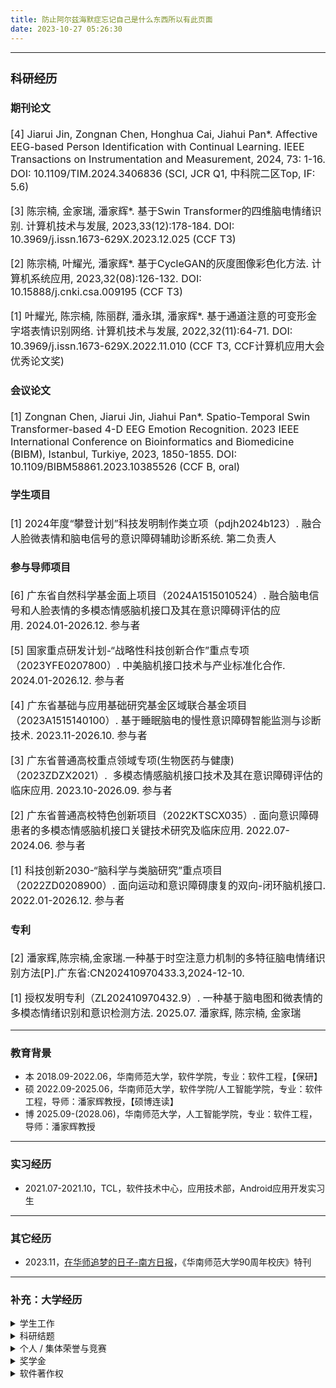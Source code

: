 ```yaml
---
title: 防止阿尔兹海默症忘记自己是什么东西所以有此页面
date: 2023-10-27 05:26:30
---
```


<!-- <img alt="个人照片" src="/images/photo.webp" style="width:32%; border-radius:100%; overflow:hidden;">

陈宗楠，在读硕士研究生 -->

***

<font size=3>

### 科研经历

#### 期刊论文

[4] Jiarui Jin, Zongnan Chen, Honghua Cai, Jiahui Pan*. Affective EEG-based Person Identification with Continual Learning.  IEEE Transactions on Instrumentation and Measurement, 2024, 73: 1-16. DOI: 10.1109/TIM.2024.3406836 (SCI, JCR Q1, 中科院二区Top, IF: 5.6)

[3] 陈宗楠, 金家瑞, 潘家辉*. 基于Swin Transformer的四维脑电情绪识别. 计算机技术与发展, 2023,33(12):178-184. DOI: 10.3969/j.issn.1673-629X.2023.12.025 (CCF T3)

[2] 陈宗楠, 叶耀光, 潘家辉*. 基于CycleGAN的灰度图像彩色化方法. 计算机系统应用, 2023,32(08):126-132. DOI: 10.15888/j.cnki.csa.009195 (CCF T3)

[1] 叶耀光, 陈宗楠, 陈丽群, 潘永琪, 潘家辉*. 基于通道注意的可变形金字塔表情识别网络. 计算机技术与发展, 2022,32(11):64-71. DOI: 10.3969/j.issn.1673-629X.2022.11.010 (CCF T3, CCF计算机应用大会优秀论文奖)

#### 会议论文

[1] Zongnan Chen, Jiarui Jin, Jiahui Pan*. Spatio-Temporal Swin Transformer-based 4-D EEG Emotion Recognition. 2023 IEEE International Conference on Bioinformatics and Biomedicine (BIBM), Istanbul, Turkiye, 2023, 1850-1855. DOI: 10.1109/BIBM58861.2023.10385526 (CCF B, oral)

#### 学生项目

[1] 2024年度“攀登计划”科技发明制作类立项（pdjh2024b123）. 融合人脸微表情和脑电信号的意识障碍辅助诊断系统. 第二负责人

#### 参与导师项目

[6] 广东省自然科学基金面上项目（2024A1515010524）. 融合脑电信号和人脸表情的多模态情感脑机接口及其在意识障碍评估的应用. 2024.01-2026.12. 参与者

[5] 国家重点研发计划-“战略性科技创新合作”重点专项（2023YFE0207800）. 中美脑机接口技术与产业标准化合作. 2024.01-2026.12. 参与者

[4] 广东省基础与应用基础研究基金区域联合基金项目（2023A1515140100）. 基于睡眠脑电的慢性意识障碍智能监测与诊断技术. 2023.11-2026.10. 参与者

[3] 广东省普通高校重点领域专项(生物医药与健康)（2023ZDZX2021）.  多模态情感脑机接口技术及其在意识障碍评估的临床应用. 2023.10-2026.09. 参与者

[2] 广东省普通高校特色创新项目（2022KTSCX035）. 面向意识障碍患者的多模态情感脑机接口关键技术研究及临床应用. 2022.07-2024.06. 参与者

[1] 科技创新2030-“脑科学与类脑研究”重点项目（2022ZD0208900）. 面向运动和意识障碍康复的双向-闭环脑机接口. 2022.01-2026.12. 参与者

#### 专利

[2] 潘家辉,陈宗楠,金家瑞.一种基于时空注意力机制的多特征脑电情绪识别方法[P].广东省:CN202410970433.3,2024-12-10.

[1] 授权发明专利（ZL202410970432.9）. 一种基于脑电图和微表情的多模态情绪识别和意识检测方法. 2025.07. 潘家辉, 陈宗楠, 金家瑞

</font>

***

### 教育背景

- 本 2018.09-2022.06，华南师范大学，软件学院，专业：软件工程，【保研】
- 硕 2022.09-2025.06，华南师范大学，软件学院/人工智能学院，专业：软件工程，导师：潘家辉教授，【硕博连读】
- 博 2025.09-(2028.06)，华南师范大学，人工智能学院，专业：软件工程，导师：潘家辉教授

***

### 实习经历

- 2021.07-2021.10，TCL，软件技术中心，应用技术部，Android应用开发实习生

***

### 其它经历

- 2023.11，[在华师追梦的日子-南方日报](https://epaper.southcn.com/nfdaily/html/202311/05/content_10079865.html)，《华南师范大学90周年校庆》特刊

***

### 补充：大学经历

<details>
<summary>学生工作</summary>

- 2022.09-2025.06，华南师范大学，软件学院/人工智能学院，软件工程，研2201班，生活委员
- 2022.09-2024.06，华南师范大学，软件学院，研究生学生会，宣传部工作人员 / 主席团成员
- 2018.09-2022.06，华南师范大学，软件学院，软件工程，1802班，班长兼任团支书
- 2018.09-2020.06，华南师范大学，勤工助学管理中心，宣传部，干事 / 副部长

</details>

<details>
<summary>科研结题</summary>

- 2023.11，研究生科研项目结题《融合情感脑电和人脸微表情的意识障碍辅助诊断系统》
- 2022.04，本科校级优秀毕业论文《基于深度学习的灰度图像彩色化方法研究》
- 2021.06，省级大创课题结题《基于生成对抗网络的服装图像风格迁移》
- 2021.06，校级团委课题结题《基于行为序列的在线学习持续参与度可视化分析》
- 2020.06，校级团委课题结题《融媒体时代中学生媒介素养现状探析》
- 2020.06，院级团委课题结题《基于SLAM技术的AR校园实景导航APP》

</details>

<details>
<summary>个人 / 集体荣誉与竞赛</summary>

- 2024.03，第十届“挑战杯”华南师范大学学生创业计划竞赛，银奖，《微睿医疗——让意识障碍诊断更客观》
- 2021.09，粤港澳大湾区IT应用系统开发大赛，三等奖，《基于风格迁移的服装图像设计系统》
- 2021.08，中国高校计算机大赛2021网络技术挑战赛，华南赛区三等奖，微信小程序《小奖柜》
- 2021.08，中国高校计算机大赛2021网络技术挑战赛，华南赛区三等奖，微信小游戏《画说冬奥》
- 2021.07，第14届中国大学生计算机设计大赛交互媒体设计专业组，二等奖，微信小游戏《画说冬奥》
- 2021.07，第四届中青杯全国大学生数学建模竞赛，本科生组三等奖
- 2021.07，第一届长三角高校数学建模竞赛，本科生组二等奖
- 2021.07，第十八届五一数学建模竞赛，一等奖
- 2021.07，第十三届“中国电机工程学会杯”全国大学生电工数学建模竞赛，二等奖
- 2021.06，第十二届中国大学生服务外包创新创业大赛中部区域赛A类，三等奖
- 2021.06，第十一届MathorCup高校数学建模挑战赛，本科组三等奖
- 2021.05，华南师范大学第二十届大学生数学建模竞赛，三等奖
- 2021.05，2021年全国大学生数据统计与分析竞赛，本科生组三等奖
- 2021.05，2021微信小程序应用开发赛，华南赛区二等奖，微信小程序《当日吃啥》
- 2021.04，2021美国大学生数学建模竞赛MCM，Meritorious Winner
- 2021.04，2021美国大学生数学建模竞赛MCM，Honorable Mention
- 2021.03，软件学院第二届微信小程序应用开发赛，二等奖，微信小程序《小奖柜》
- 2021.03，2020年MathorCup高校数学建模挑战赛——大数据竞赛，本科组三等奖
- 2021.03，2020-2021年度第二届全国大学生算法设计与编程挑战赛（冬季赛），铜奖
- 2021.01，第九届数学中国数学建模国际赛(小美赛)CAMCM，Successful Participant
- 2021.01，中国大学生创意智能小程序大赛二等奖（百度智能小程序业务部的百度小程序比赛），全国二等奖（获得实习终面直通卡）
- 2020.12，2020年亚太地区大学生数学建模竞赛（APMCM），本科组 Second Price
- 2020.12，第一届“大湾区杯”粤港澳金融数学建模竞赛，三等奖
- 2020.12，2020年全国大学生数学建模竞赛，广东赛区一等奖
- 2020.12，2020年全国高校计算机能力挑战赛人工智能应用赛，参赛
- 2020.11，2020年粤港澳大湾区IT应用系统开发大赛，佛山赛区三等奖
- 2020.11，2020-2021年度第二届全国大学生算法设计与编程挑战赛（秋季赛），铜奖
- 2020.10，第十一届蓝桥杯全国软件和信息技术专业人才赛，广东赛区Java组A组三等奖
- 2020.09，CCF计算机软件能力认证 CCF CSP，240分（前9.19%）
- 2020.09，华南师范大学勤工助学管理中心第二学期内部拓展视频评选，三等奖
- 2020.09，2019-2020学年度华南师范大学勤工助学管理中心，优秀学生干部
- 2020.09，华南师范大学软件学院2019年第二届Icode软件设计大赛，参与
- 2020.09，2020年度华南师范大学软件学院第一届微信小程序竞赛，二等奖，微信小程序《成之语百日练》
- 2020.09，2020年度华南师范大学软件学院第一届微信小游戏竞赛，二等奖，微信小游戏《舞墨》
- 2020.08，中国高校计算机大赛2020网络技术挑战赛，华南赛区三等奖
- 2020.08，第13届中国大学生计算机设计大赛中国大学生计算机设计大赛（数媒游戏与交互设计专业组-游戏设计），三等奖，微信小游戏《诗情鹊意》
- 2020.08，中国高校计算机大赛2020微信小程序应用开发赛，全国三等奖
- 2020.07，2020年数维杯暨第五届大学生数学建模竞赛，优秀奖
- 2020.07，2020年第三届中青杯全国大学生数学建模竞赛，本科生组三等奖
- 2020.07，第十届全国大学生电子商务“创新、创意及创业”挑战赛，华南师范大学校赛二等奖
- 2020.06，2020年第十届MathorCup高校数学建模挑战赛，成功参赛奖
- 2020.06，第八届“泰迪杯”数据挖掘挑战赛，广东省三等奖
- 2020.06，华南师范大学第十九届大学生数学建模竞赛（四校联赛），三等奖
- 2020.06，第六届中国“互联网+”大学生创新创业大赛，华师选拔赛优胜奖
- 2020.06，第十七届五一数学建模竞赛，二等奖
- 2020.05，2019-2020学年华南师范大学“优秀班长”
- 2020.05，第十三届“认证杯”数学中国数学建模网络挑战赛，全国比赛第二阶段三等奖
- 2020.05，2020美国大学生数学建模竞赛MCM，Honorable Mention
- 2020.04，第十三届“认证杯”数学中国数学建模网络挑战赛，全国比赛第一阶段三等奖
- 2020.03，第八届数学中国数学建模国际赛(小美赛)CAMCM，Outstanding Winner
- 2019.12，华南师范大学软件学院社会主义核心价值观敬业之星
- 2019.12，2019年亚太地区大学生数学建模竞赛（APMCM），Second Price
- 2019.11，2019年全国大学生数学建模竞赛，广东赛区一等奖
- 2019.11，华南师范大学大学生暑期社会实践活动“青春心向党，建功新时代”社会实践活动，优秀团队
- 2019.11，第十一届全国大学生数学竞赛暨第九届广东省大学生数学竞赛（非专业组），三等奖
- 2019.10，华南师范大学软件学院易班元素展示大赛，班级团体奖二等奖
- 2019.07，第九届全国大学生电子商务“创新、创意及创业”挑战赛，广东赛区省级选拔赛参赛
- 2019.06，2018-2019学年度华南师范大学勤工助学管理中心，先进工作个人
- 2019.06，第五届中国“互联网+”大学生创新创业大赛华师选拔赛暨2019“创享青春 筑梦未来”学生创新创业大赛，优胜奖
- 2019.02，华南师范大学“易班扬风采，巧绘展妙思”易班形象设计大赛LOGO赛道，银奖
- 2018.12，华南师范大学计算机学院2018年“新生杯”ACM大赛，三等奖
- 2018.12，2018-2019华南师范大学第二十五届科技学术节之大学生数学竞赛，数学思维组一等奖
- 2018.10，华南师范大学软件学院院运会立定跳远接力，第一名
- 2018.10，华南师范大学软件学院AK杯程序设计竞赛，一等奖
- 2018.09，华南师范大学2018级学生军训，军训先进个人

</details>

<details>
<summary>奖学金</summary>

- 2024.09，华南师范大学人工智能学院研究生学业奖学金一等奖
- 2023.09，华南师范大学软件学院研究生学业奖学金一等奖
- 2022.09，华南师范大学软件学院研究生学业奖学金一等奖
- 2021.09，华南师范大学软件学院本科学业奖学金一等奖
- 2020.09，华南师范大学软件学院本科学业奖学金一等奖
- 2019.09，华南师范大学软件学院本科学业奖学金一等奖
- 2018.09，华南师范大学软件学院本科学业奖学金一等奖

</details>

<details>
<summary>软件著作权</summary>

- 2021.09.09，“Cambia”基于循环生成对抗网络的服装图像风格迁移软件[简称：Cambia] V1.0
- 2021.01.13，笔诗造化软件[简称：笔诗造化] V1.0

</details>
